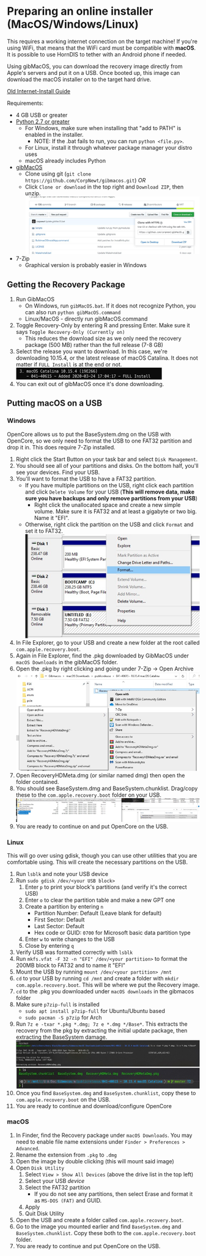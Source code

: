 # Preparing an online installer (MacOS/Windows/Linux)

This requires a working internet connection on the target machine! If you're using WiFi, that means that the WiFi card must be compatible with **macOS**. It is possible to use HornDIS to tether with an Android phone if needed.

Using gibMacOS, you can download the recovery image directly from Apple's servers and put it on a USB. Once booted up, this image can download the macOS installer on to the target hard drive.

[Old Internet-Install Guide](https://internet-install.gitbook.io/macos-internet-install/preparing-your-installer/preparing-your-installer-media)

Requirements:

* 4 GB USB or greater
* [Python 2.7 or greater](https://www.python.org/downloads/)
  * For Windows, make sure when installing that "add to PATH" is enabled in the installer.
    * NOTE: If the .bat fails to run, you can run `python <file.py>`.
  * For Linux, install it through whatever package manager your distro uses
  * macOS already includes Python
* [gibMacOS](https://github.com/corpnewt/gibMacOS)
  * Clone using git (`git clone https://github.com/CorpNewt/gibmacos.git`)
    _OR_
  * Click `Clone or download` in the top right and `Download ZIP`, then unzip.
    ![gibMacOS download image](/images/preparations/CloneOrDownload.jpg)
* 7-Zip
  * Graphical version is probably easier in Windows

## Getting the Recovery Package

1. Run GibMacOS
    * On Windows, run `gibMacOS.bat`. If it does not recognize Python, you can also run `python gibMacOS.command`
    * Linux/MacOS - directly run gibMacOS.command
2. Toggle Recovery-Only by entering R and pressing Enter. Make sure it says `Toggle Recovery-Only (Currently on)`
    * This reduces the download size as we only need the recovery package (500 MB) rather than the full release (7-8 GB)
3. Select the release you want to download. In this case, we're downloading 10.15.4, or the latest release of macOS Catalina. It does not matter if `FULL Install` is at the end or not.
    ![gibMacOS screenshot](/images/preparations/gibMacOS.jpg)
4. You can exit out of gibMacOS once it's done downloading.

## Putting macOS on a USB

### Windows

OpenCore allows us to put the BaseSystem.dmg on the USB with OpenCore, so we only need to format the USB to one FAT32 partition and drop it in. This does require 7-Zip installed.

1. Right click the Start Button on your task bar and select `Disk Management`.
2. You should see all of your partitions and disks. On the bottom half, you'll see your devices. Find your USB.
3. You'll want to format the USB to have a FAT32 partition.
    * If you have multiple partitions on the USB, right click each partition and click `Delete Volume` for your USB (**This will remove data, make sure you have backups and only remove partitions from your USB**)
        * Right click the unallocated space and create a new simple volume. Make sure it is FAT32 and at least a gigabyte or two big. Name it "EFI".
    * Otherwise, right click the partition on the USB and click `Format` and set it to FAT32.
    ![Disk Management right click menu](/images/preparations/DiskManagement.jpg)
4. In File Explorer, go to your USB and create a new folder at the root called `com.apple.recovery.boot`.
5. Again in File Explorer, find the .pkg downloaded by GibMacOS under `macOS Downloads` in the gibMacOS folder.
6. Open the .pkg by right clicking and going under 7-Zip -> Open Archive
    ![7-Zip right click menu](/images/preparations/7zipWinders.jpg)
7. Open RecoveryHDMeta.dmg (or similar named dmg) then open the folder contained.
8. You should see BaseSystem.dmg and BaseSystem.chunklist. Drag/copy these to the `com.apple.recovery.boot` folder on your USB.
    ![BaseSystem screenshot](/images/preparations/BaseSystemWinders.jpg)
9. You are ready to continue on and put OpenCore on the USB.

### Linux

This will go over using gdisk, though you can use other utilities that you are comfortable using. This will create the necessary partitions on the USB.

1. Run `lsblk` and note your USB device
2. Run `sudo gdisk /dev/<your USB block>`
    1. Enter `p` to print your block's partitions (and verify it's the correct USB)
    2. Enter `o` to clear the partition table and make a new GPT one
    3. Create a partition by entering `n`
        * Partition Number: Default (Leave blank for default)
        * First Sector: Default
        * Last Sector: Default
        * Hex code or GUID: `0700` for Microsoft basic data partition type
    4. Enter `w` to write changes to the USB
    5. Close by entering `q`
3. Verify USB was formatted correctly with `lsblk`
4. Run `mkfs.vfat -F 32 -n "EFI" /dev/<your partition>` to format the 200MB block to FAT32 and to name it "EFI"
5. Mount the USB by running `mount /dev/<your partition> /mnt`
6. `cd` to your USB by running `cd /mnt` and create a folder with `mkdir com.apple.recovery.boot`. This will be where we put the Recovery image.
7. `cd` to the .pkg you downloaded under `macOS downloads` in the gibmacos folder
8. Make sure `p7zip-full` is installed
    * `sudo apt install p7zip-full` for Ubuntu/Ubuntu based
    * `sudo pacman -S p7zip` for Arch
9. Run `7z e -txar *.pkg *.dmg; 7z e *.dmg */Base*`. This extracts the recovery from the pkg by extracting the initial update package, then extracting the BaseSystem damage.
    ![RecoveryHDMetaDmg.pkg extraction](/images/preparations/LinooxExtract.jpg)
    ![File listing](/images/Preparations/LinooxLS.jpg)
10. Once you find `BaseSystem.dmg` and `BaseSystem.chunklist`, copy these to `com.apple.recovery.boot` on the USB.
11. You are ready to continue and download/configure OpenCore

### macOS

1. In Finder, find the Recovery package under `macOS Downloads`. You may need to enable file name extensions under `Finder > Preferences > Advanced`.
2. Rename the extension from `.pkg` to `.dmg`
3. Open the image by double clicking (this will mount said image)
4. Open `Disk Utility`
    1. Select `View > Show All Devices` (above the drive list in the top left)
    2. Select your USB *device*
    3. Select the FAT32 partition
        * If you do not see any partitions, then select Erase and format it as `MS-DOS (FAT)` and GUID.
    4. Apply
    5. Quit Disk Utility
5. Open the USB and create a folder called `com.apple.recovery.boot`.
6. Go to the image you mounted earlier and find `BaseSystem.dmg` and `BaseSystem.chunklist`. Copy these both to the `com.apple.recovery.boot` folder.
7. You are ready to continue and put OpenCore on the USB.
